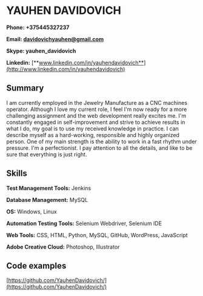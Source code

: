 # YAUHEN DAVIDOVICH

**Phone: +375445327237**

**Email: davidovichyauhen@gmail.com**

**Skype: yauhen\_davidovich**

**Linkedin:** [**www.linkedin.com/in/yauhendavidovich**](http://www.linkedin.com/in/yauhendavidovich)

## Summary

I am currently employed in the Jewelry Manufacture as a CNC machines operator. Although I love my current role, I feel I&#39;m now ready for a more challenging assignment and the web development really excites me.
I'm constantly engaged in self-improvement and strive to achieve results in what I do, my goal is to use my received knowledge in practice. I can describe myself as a hard-working, responsible and highly organized person. One of my main strength is the ability to work in a fast rhythm under pressure. I&#39;m a perfectionist. I pay attention to all the details, and like to be sure that everything is just right.

## Skills

**Test Management Tools:** Jenkins

**Database Management:** MySQL

**OS:** Windows, Linux

**Automation Testing Tools:** Selenium Webdriver, Selenium IDE

**Web Tools:** CSS, HTML, Python, MySQL, GitHub, WordPress, JavaScript

**Adobe Creative Cloud:** Photoshop, Illustrator

## Code examples

[https://github.com/YauhenDavidovich/](https://github.com/YauhenDavidovich/)
